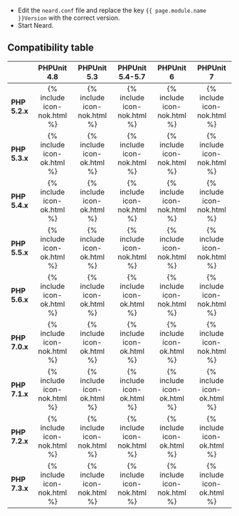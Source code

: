 * Edit the `neard.conf` file and replace the key `{{ page.module.name }}Version` with the correct version.
* Start Neard.

## Compatibility table

|               | PHPUnit 4.8                 | PHPUnit 5.3                 | PHPUnit 5.4-5.7             | PHPUnit 6                   | PHPUnit 7                   |
| ------------- |:---------------------------:|:---------------------------:|:---------------------------:|:---------------------------:|:---------------------------:|
| **PHP 5.2.x** | {% include icon-nok.html %} | {% include icon-nok.html %} | {% include icon-nok.html %} | {% include icon-nok.html %} | {% include icon-nok.html %} |
| **PHP 5.3.x** | {% include icon-ok.html %}  | {% include icon-ok.html %}  | {% include icon-nok.html %} | {% include icon-nok.html %} | {% include icon-nok.html %} |
| **PHP 5.4.x** | {% include icon-ok.html %}  | {% include icon-ok.html %}  | {% include icon-nok.html %} | {% include icon-nok.html %} | {% include icon-nok.html %} |
| **PHP 5.5.x** | {% include icon-ok.html %}  | {% include icon-ok.html %}  | {% include icon-nok.html %} | {% include icon-nok.html %} | {% include icon-nok.html %} |
| **PHP 5.6.x** | {% include icon-ok.html %}  | {% include icon-ok.html %}  | {% include icon-ok.html %}  | {% include icon-nok.html %} | {% include icon-nok.html %} |
| **PHP 7.0.x** | {% include icon-nok.html %} | {% include icon-ok.html %}  | {% include icon-ok.html %}  | {% include icon-ok.html %}  | {% include icon-nok.html %} |
| **PHP 7.1.x** | {% include icon-nok.html %} | {% include icon-ok.html %}  | {% include icon-ok.html %}  | {% include icon-ok.html %}  | {% include icon-ok.html %}  |
| **PHP 7.2.x** | {% include icon-nok.html %} | {% include icon-nok.html %} | {% include icon-nok.html %} | {% include icon-ok.html %}  | {% include icon-ok.html %}  |
| **PHP 7.3.x** | {% include icon-nok.html %} | {% include icon-nok.html %} | {% include icon-nok.html %} | {% include icon-nok.html %} | {% include icon-ok.html %}  |